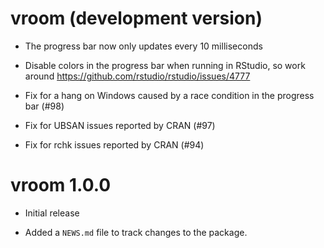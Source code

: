 # vroom (development version)

* The progress bar now only updates every 10 milliseconds

* Disable colors in the progress bar when running in RStudio, so work around
  https://github.com/rstudio/rstudio/issues/4777

* Fix for a hang on Windows caused by a race condition in the progress bar (#98)

* Fix for UBSAN issues reported by CRAN (#97)

* Fix for rchk issues reported by CRAN (#94)

# vroom 1.0.0

* Initial release

* Added a `NEWS.md` file to track changes to the package.
